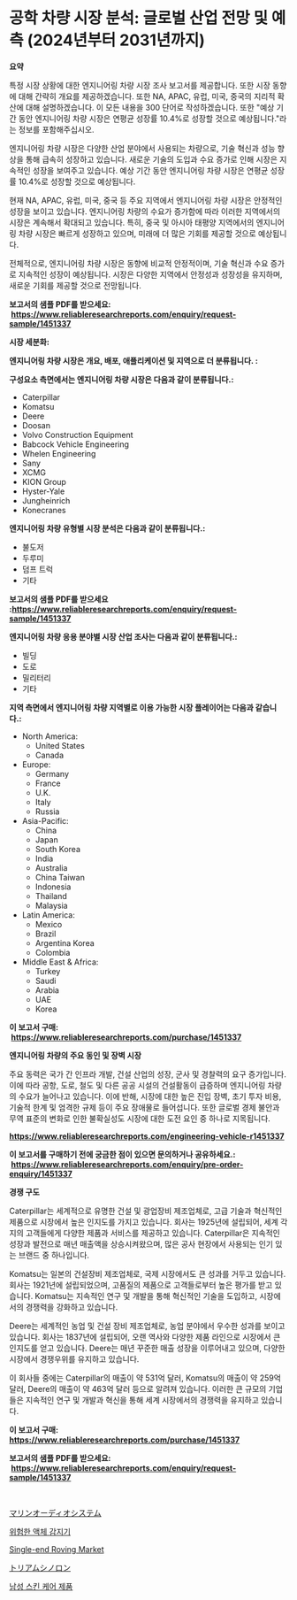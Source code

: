 <p><h1>공학 차량 시장 분석: 글로벌 산업 전망 및 예측 (2024년부터 2031년까지)</h1></p><p><strong>요약</strong></p>
<p><p>특정 시장 상황에 대한 엔지니어링 차량 시장 조사 보고서를 제공합니다. 또한 시장 동향에 대해 간략히 개요를 제공하겠습니다. 또한 NA, APAC, 유럽, 미국, 중국의 지리적 확산에 대해 설명하겠습니다. 이 모든 내용을 300 단어로 작성하겠습니다. 또한 "예상 기간 동안 엔지니어링 차량 시장은 연평균 성장률 10.4%로 성장할 것으로 예상됩니다."라는 정보를 포함해주십시오.</p><p>엔지니어링 차량 시장은 다양한 산업 분야에서 사용되는 차량으로, 기술 혁신과 성능 향상을 통해 급속히 성장하고 있습니다. 새로운 기술의 도입과 수요 증가로 인해 시장은 지속적인 성장을 보여주고 있습니다. 예상 기간 동안 엔지니어링 차량 시장은 연평균 성장률 10.4%로 성장할 것으로 예상됩니다.</p><p>현재 NA, APAC, 유럽, 미국, 중국 등 주요 지역에서 엔지니어링 차량 시장은 안정적인 성장을 보이고 있습니다. 엔지니어링 차량의 수요가 증가함에 따라 이러한 지역에서의 시장은 계속해서 확대되고 있습니다. 특히, 중국 및 아시아 태평양 지역에서의 엔지니어링 차량 시장은 빠르게 성장하고 있으며, 미래에 더 많은 기회를 제공할 것으로 예상됩니다.</p><p>전체적으로, 엔지니어링 차량 시장은 동향에 비교적 안정적이며, 기술 혁신과 수요 증가로 지속적인 성장이 예상됩니다. 시장은 다양한 지역에서 안정성과 성장성을 유지하며, 새로운 기회를 제공할 것으로 전망됩니다.</p></p>
<p><strong>보고서의 샘플 PDF를 받으세요: &nbsp;<a href="https://www.reliableresearchreports.com/enquiry/request-sample/1451337">https://www.reliableresearchreports.com/enquiry/request-sample/1451337</a></strong></p>
<p><strong>시장 세분화:</strong></p>
<p><strong> 엔지니어링 차량 시장은 개요, 배포, 애플리케이션 및 지역으로 더 분류됩니다. :</strong></p>
<p><strong>구성요소 측면에서는 엔지니어링 차량 시장은 다음과 같이 분류됩니다.:</strong></p>
<p><ul><li>Caterpillar</li><li>Komatsu</li><li>Deere</li><li>Doosan</li><li>Volvo Construction Equipment</li><li>Babcock Vehicle Engineering</li><li>Whelen Engineering</li><li>Sany</li><li>XCMG</li><li>KION Group</li><li>Hyster-Yale</li><li>Jungheinrich</li><li>Konecranes</li></ul></p>
<p><strong> 엔지니어링 차량 유형별 시장 분석은 다음과 같이 분류됩니다.:</strong></p>
<p><ul><li>불도저</li><li>두루미</li><li>덤프 트럭</li><li>기타</li></ul></p>
<p><strong>보고서의 샘플 PDF를 받으세요 :<a href="https://www.reliableresearchreports.com/enquiry/request-sample/1451337">https://www.reliableresearchreports.com/enquiry/request-sample/1451337</a></strong></p>
<p><strong> 엔지니어링 차량 응용 분야별 시장 산업 조사는 다음과 같이 분류됩니다.:</strong></p>
<p><ul><li>빌딩</li><li>도로</li><li>밀리터리</li><li>기타</li></ul></p>
<p><strong>지역 측면에서 엔지니어링 차량 지역별로 이용 가능한 시장 플레이어는 다음과 같습니다.:</strong></p>
<p><ul>
    <li>
        North America:
        <ul>
            <li>United States</li>
            <li>Canada</li>
        </ul>
    </li>
    <li>
        Europe:
        <ul>
            <li>Germany</li>
            <li>France</li>
            <li>U.K.</li>
            <li>Italy</li>
            <li>Russia</li>
        </ul>
    </li>
    <li>
        Asia-Pacific:
        <ul>
            <li>China</li>
            <li>Japan</li>
            <li>South Korea</li>
            <li>India</li>
            <li>Australia</li>
            <li>China Taiwan</li>
            <li>Indonesia</li>
            <li>Thailand</li>
            <li>Malaysia</li>
        </ul>
    </li>
    <li>
        Latin America:
        <ul>
            <li>Mexico</li>
            <li>Brazil</li>
            <li>Argentina Korea</li>
            <li>Colombia</li>
        </ul>
    </li>
    <li>
        Middle East & Africa:
        <ul>
            <li>Turkey</li>
            <li>Saudi</li>
            <li>Arabia</li>
            <li>UAE</li>
            <li>Korea</li>
        </ul>
    </li>
    </ul></p>
<p><strong>이 보고서 구매: &nbsp;<a href="https://www.reliableresearchreports.com/purchase/1451337">https://www.reliableresearchreports.com/purchase/1451337</a></strong></p>
<p><strong>엔지니어링 차량의 주요 동인 및 장벽 시장</strong></p>
<p><p>주요 동력은 국가 간 인프라 개발, 건설 산업의 성장, 군사 및 경찰력의 요구 증가입니다. 이에 따라 공항, 도로, 철도 및 다른 공공 시설의 건설활동이 급증하며 엔지니어링 차량의 수요가 늘어나고 있습니다. 이에 반해, 시장에 대한 높은 진입 장벽, 초기 투자 비용, 기술적 한계 및 엄격한 규제 등이 주요 장애물로 들어섭니다. 또한 글로벌 경제 불안과 무역 표준의 변화로 인한 불확실성도 시장에 대한 도전 요인 중 하나로 지목됩니다.</p></p>
<p><strong><a href="https://www.reliableresearchreports.com/engineering-vehicle-r1451337">https://www.reliableresearchreports.com/engineering-vehicle-r1451337</a></strong></p>
<p><strong>이 보고서를 구매하기 전에 궁금한 점이 있으면 문의하거나 공유하세요.: &nbsp;<a href="https://www.reliableresearchreports.com/enquiry/pre-order-enquiry/1451337">https://www.reliableresearchreports.com/enquiry/pre-order-enquiry/1451337</a></strong></p>
<p><strong>경쟁 구도</strong></p>
<p><p>Caterpillar는 세계적으로 유명한 건설 및 광업장비 제조업체로, 고급 기술과 혁신적인 제품으로 시장에서 높은 인지도를 가지고 있습니다. 회사는 1925년에 설립되어, 세계 각지의 고객들에게 다양한 제품과 서비스를 제공하고 있습니다. Caterpillar은 지속적인 성장과 발전으로 매년 매출액을 상승시켜왔으며, 많은 공사 현장에서 사용되는 인기 있는 브랜드 중 하나입니다.</p><p>Komatsu는 일본의 건설장비 제조업체로, 국제 시장에서도 큰 성과를 거두고 있습니다. 회사는 1921년에 설립되었으며, 고품질의 제품으로 고객들로부터 높은 평가를 받고 있습니다. Komatsu는 지속적인 연구 및 개발을 통해 혁신적인 기술을 도입하고, 시장에서의 경쟁력을 강화하고 있습니다. </p><p>Deere는 세계적인 농업 및 건설 장비 제조업체로, 농업 분야에서 우수한 성과를 보이고 있습니다. 회사는 1837년에 설립되어, 오랜 역사와 다양한 제품 라인으로 시장에서 큰 인지도를 얻고 있습니다. Deere는 매년 꾸준한 매출 성장을 이루어내고 있으며, 다양한 시장에서 경쟁우위를 유지하고 있습니다.</p><p>이 회사들 중에는 Caterpillar의 매출이 약 531억 달러, Komatsu의 매출이 약 259억 달러, Deere의 매출이 약 463억 달러 등으로 알려져 있습니다. 이러한 큰 규모의 기업들은 지속적인 연구 및 개발과 혁신을 통해 세계 시장에서의 경쟁력을 유지하고 있습니다.</p></p>
<p><strong>이 보고서 구매: &nbsp; <a href="https://www.reliableresearchreports.com/purchase/1451337">https://www.reliableresearchreports.com/purchase/1451337</a></strong></p>
<p><strong>보고서의 샘플 PDF를 받으세요: &nbsp;<a href="https://www.reliableresearchreports.com/enquiry/request-sample/1451337">https://www.reliableresearchreports.com/enquiry/request-sample/1451337</a></strong><strong></strong></p>
<p>&nbsp;</p>
<p><p><a href="https://medium.com/@ronaldowens626/%E3%83%9E%E3%83%AA%E3%83%B3%E3%82%AA%E3%83%BC%E3%83%87%E3%82%A3%E3%82%AA%E3%82%B7%E3%82%B9%E3%83%86%E3%83%A0%E5%B8%82%E5%A0%B4-2031%E5%B9%B4%E3%81%BE%E3%81%A7%E3%81%AE%E3%83%88%E3%83%AC%E3%83%B3%E3%83%89-%E4%BA%88%E6%B8%AC-%E7%AB%B6%E4%BA%89%E5%88%86%E6%9E%90-4e01fce4449d">マリンオーディオシステム</a></p><p><a href="https://medium.com/@koreycrooks2022/%EC%9C%84%ED%97%98%EB%AC%BC-%EA%B0%90%EC%A7%80%EA%B8%B0-%EC%8B%9C%EC%9E%A5-%EB%B6%84%EC%84%9D-%EA%B8%80%EB%A1%9C%EB%B2%8C-%EC%82%B0%EC%97%85-%EC%A0%84%EB%A7%9D-%EB%B0%8F-%EC%98%88%EC%B8%A1-2024-2031-2c5abdf3c8ae">위험한 액체 감지기</a></p><p><a href="https://www.linkedin.com/pulse/single-end-roving-market-research-report-key-successful-business-5fcef?trackingId=65Fe%2F1kFu54zGkwTrvfnaA%3D%3D">Single-end Roving Market</a></p><p><a href="https://medium.com/@ronaldowens626/%E3%83%88%E3%83%AA%E3%82%A2%E3%83%A0%E3%82%B7%E3%83%8E%E3%83%AD%E3%83%B3%E5%B8%82%E5%A0%B4%E3%81%AE%E5%88%86%E6%9E%90%E3%81%A82024%E5%B9%B4%E3%81%8B%E3%82%892031%E5%B9%B4%E3%81%BE%E3%81%A7%E3%81%AE%E4%BA%88%E6%B8%AC%E3%82%92%E8%A1%8C%E3%81%84%E3%81%BE%E3%81%97%E3%81%9F-065992438874">トリアムシノロン</a></p><p><a href="https://medium.com/@koreycrooks2022/%EB%82%A8%EC%84%B1-%ED%94%BC%EB%B6%80-%EA%B4%80%EB%A6%AC-%EC%A0%9C%ED%92%88-%EC%8B%9C%EC%9E%A5%EC%9D%80-%EC%8B%9C%EC%9E%A5-%EC%A0%90%EC%9C%A0%EC%9C%A8-%EC%8B%9C%EC%9E%A5-%EB%8F%99%ED%96%A5-%EB%B0%8F-%EC%8B%9C%EC%9E%A5-%EC%84%B1%EC%9E%A5%EC%97%90-%EB%8C%80%ED%95%9C-%EC%A0%95%EB%B3%B4%EB%A5%BC-%EC%A0%9C%EA%B3%B5%ED%95%A9%EB%8B%88%EB%8B%A4-a34826ddbe6c">남성 스킨 케어 제품</a></p></p>